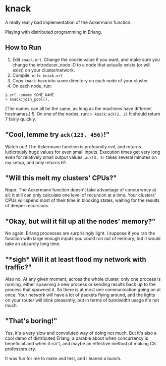 # knack

A really really bad implementation of the Ackermann function.

Playing with distributed programming in Erlang.

## How to Run

1. Edit `knack.erl`. Change the cookie value if you want, and make sure you change the introducer_node ID to a node that actually exists (or will exist) on your cluster/network.
2. Compile: `erlc knack.erl`
3. Copy `knack.beam` into some directory on each node of your cluster.
4. On each node, run:
```
$ erl -sname SOME_NAME
> knack:join_pool().
```
(The names can all be the same, as long as the machines have different hostnames.)
5. On one of the nodes, run: `> knack:ack(2, 2)`
It should return 7 fairly quickly.

## "Cool, lemme try `ack(123, 456)`!"
Watch out! The Ackermann function is profoundly evil, and returns ludicrously huge values for even small inputs. Execution times get very long even for relatively small output values. `ack(3, 5)` takes several minutes on my setup, and only returns 61.

## "Will this melt my clusters' CPUs?"
Nope. The Ackermann function doesn't take advantage of concurrency at all: it still can only calculate one level of recursion at a time. Your clusters' CPUs will spend most of their time in blocking states, waiting for the results of deeper recursions.

## "Okay, but will it fill up all the nodes' memory?"
No again. Erlang processes are surprisingly light. I suppose if you ran the function with large enough inputs you could run out of memory, but it would take an absurdly long time.

## "\*sigh\* Will it at least flood my network with traffic?"
Also no. At any given moment, across the whole cluster, only one process is running, either spawning a new process or sending results back up to the process that spawned it. So there is at most one communication going on at once. Your network will have a lot of packets flying around, and the lights on your router will blink pleasantly, but in terms of bandwidth usage it's not much.

## "That's boring!"
Yes, it's a very slow and convoluted way of doing not much. But it's also a cool demo of distributed Erlang, a parable about when concurrency is beneficial and when it isn't, and maybe an effective method of making CS professors cry.

It was fun for me to make and test, and I leaned a bunch.
